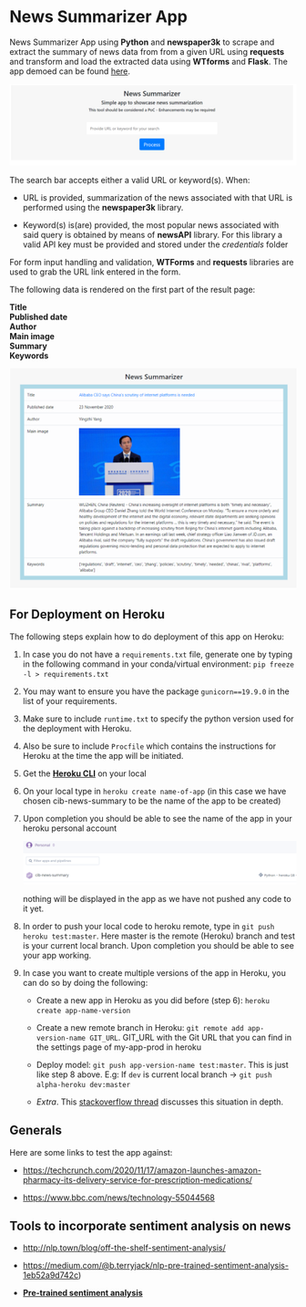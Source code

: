 # News Summarizer App 

News Summarizer App using <strong>Python</strong> and <strong>newspaper3k</strong> to scrape and extract the summary
of news data from from a given URL using <strong>requests</strong> and transform and load the extracted data
using <strong>WTforms</strong> and <strong>Flask</strong>. The app demoed can be found
<a href="https://cib-news-summarization-alpha.herokuapp.com/" target="_blank">here</a>.


![About the Project](images/news_summarizer_screen_shot.PNG)


The search bar accepts either a valid URL or keyword(s). When:

- URL is provided, summarization of the news associated with that URL is performed using the
<strong>newspaper3k</strong> library.

- Keyword(s) is(are) provided, the most popular news associated with said query is obtained by means of
<strong>newsAPI</strong> library. For this library a valid API key must be provided and stored under the
_credentials_ folder


For form input handling and validation, <strong>WTForms</strong> and <strong>requests</strong> libraries are used to
grab the URL link entered in the form. 

The following data is rendered on the first part of the result page:

<strong>Title</strong><br>
<strong>Published date</strong><br>
<strong>Author</strong><br>
<strong>Main image</strong><br>
<strong>Summary </strong><br>
<strong>Keywords </strong>

![About the Project](images/example_summary.PNG)


## For Deployment on Heroku

The following steps explain how to do deployment of this app on Heroku:

1. In case you do not have a `requirements.txt` file, generate one by typing in the following command in your
conda/virtual environment: `pip freeze -l > requirements.txt`

2. You may want to ensure you have the package `gunicorn==19.9.0` in the list of your requirements.

3. Make sure to include `runtime.txt` to specify the python version used for the deployment with Heroku.

4. Also be sure to include `Procfile` which contains the instructions for Heroku at the time the app will be initiated.

5. Get the [**Heroku CLI**](https://devcenter.heroku.com/articles/heroku-cli) on your local

6. On your local type in `heroku create name-of-app` (in this case we have chosen cib-news-summary to be the name of the app to be created)

7. Upon completion you should be able to see the name of the app in your heroku personal account

   ![app_created](images/heroku-app-created.PNG)
    
   nothing will be displayed in the app as we have not pushed any code to it yet.

8. In order to push your local code to heroku remote, type in `git push heroku test:master`. Here master is the
remote (Heroku) branch and test is your current local branch. Upon completion you should be able to see your app
working.

9. In case you want to create multiple versions of the app in Heroku, you can do so by doing the following:

     - Create a new app in Heroku as you did before (step 6): `heroku create app-name-version`
     
     - Create a new remote branch in Heroku: `git remote add app-version-name GIT_URL`. GIT_URL with the Git URL that you
     can find in the settings page of my-app-prod in heroku
     
     - Deploy model: `git push app-version-name test:master`. This is just like step 8 above.
     E.g: If `dev` is current local branch ->  `git push alpha-heroku dev:master`
     
     - _Extra_. This [stackoverflow thread](https://stackoverflow.com/questions/18264621/how-do-i-push-different-branches-to-different-heroku-apps) discusses this situation in depth.

## Generals

Here are some links to test the app against:

- https://techcrunch.com/2020/11/17/amazon-launches-amazon-pharmacy-its-delivery-service-for-prescription-medications/

- https://www.bbc.com/news/technology-55044568

## Tools to incorporate sentiment analysis on news

- http://nlp.town/blog/off-the-shelf-sentiment-analysis/

- https://medium.com/@b.terryjack/nlp-pre-trained-sentiment-analysis-1eb52a9d742c)

- [**Pre-trained sentiment analysis**](https://medium.com/@b.terryjack/nlp-pre-trained-sentiment-analysis-1eb52a9d742c)

